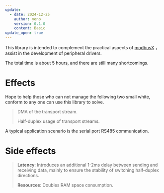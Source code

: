 ```yaml
---
update:
  - date: 2024-12-25
    author: yono
    version: 0.1.0
    content: Basic
update_open: true
---
```


This library is intended to complement the practical aspects of [modbusX](/modbusX/en/) ， assist in the development of peripheral drivers.

The total time is about 5 hours, and there are still many shortcomings.

# Effects

Hope to help those who can not manage the following two small white, conform to any one can use this library to solve.

> DMA of the transport stream.
>
> Half-duplex usage of transport streams.

A typical application scenario is the serial port RS485 communication.

# Side effects

>**Latency**: Introduces an additional 1-2ms delay between sending and receiving data, mainly to ensure the stability of switching half-duplex directions.
>
>**Resources**: Doubles RAM space consumption.